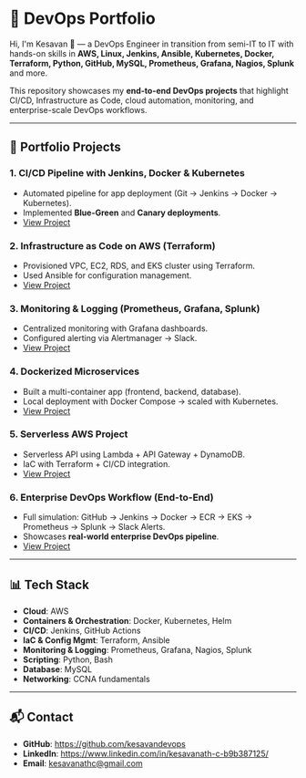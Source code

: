 # 🚀 DevOps Portfolio

Hi, I'm Kesavan 👋 — a DevOps Engineer in transition from semi-IT to IT with hands-on skills in **AWS, Linux, Jenkins, Ansible, Kubernetes, Docker, Terraform, Python, GitHub, MySQL, Prometheus, Grafana, Nagios, Splunk** and more.  

This repository showcases my **end-to-end DevOps projects** that highlight CI/CD, Infrastructure as Code, cloud automation, monitoring, and enterprise-scale DevOps workflows.

---

## 📂 Portfolio Projects

### 1. CI/CD Pipeline with Jenkins, Docker & Kubernetes
- Automated pipeline for app deployment (Git → Jenkins → Docker → Kubernetes).
- Implemented **Blue-Green** and **Canary deployments**.
- [View Project](./01-ci-cd-pipeline/)

### 2. Infrastructure as Code on AWS (Terraform)
- Provisioned VPC, EC2, RDS, and EKS cluster using Terraform.
- Used Ansible for configuration management.
- [View Project](./02-terraform-aws/)

### 3. Monitoring & Logging (Prometheus, Grafana, Splunk)
- Centralized monitoring with Grafana dashboards.
- Configured alerting via Alertmanager → Slack.
- [View Project](./03-monitoring-logging/)

### 4. Dockerized Microservices
- Built a multi-container app (frontend, backend, database).
- Local deployment with Docker Compose → scaled with Kubernetes.
- [View Project](./04-docker-microservices/)

### 5. Serverless AWS Project
- Serverless API using Lambda + API Gateway + DynamoDB.
- IaC with Terraform + CI/CD integration.
- [View Project](./05-serverless-aws/)

### 6. Enterprise DevOps Workflow (End-to-End)
- Full simulation: GitHub → Jenkins → Docker → ECR → EKS → Prometheus → Splunk → Slack Alerts.
- Showcases **real-world enterprise DevOps pipeline**.
- [View Project](./06-enterprise-project/)

---

## 📊 Tech Stack
- **Cloud**: AWS
- **Containers & Orchestration**: Docker, Kubernetes, Helm
- **CI/CD**: Jenkins, GitHub Actions
- **IaC & Config Mgmt**: Terraform, Ansible
- **Monitoring & Logging**: Prometheus, Grafana, Nagios, Splunk
- **Scripting**: Python, Bash
- **Database**: MySQL
- **Networking**: CCNA fundamentals

---

## 📬 Contact
- **GitHub**: https://github.com/kesavandevops
- **LinkedIn**: https://www.linkedin.com/in/kesavanath-c-b9b387125/
- **Email**: kesavanathc@gmail.com

